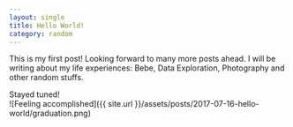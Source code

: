 ```yaml
---
layout: single
title: Hello World!
category: random
---
```


This is my first post! Looking forward to many more posts ahead. I will be writing about my life 
experiences: Bebe, Data Exploration, Photography and other random stuffs. <br />

Stayed tuned! <br />
![Feeling accomplished]({{ site.url }}/assets/posts/2017-07-16-hello-world/graduation.png)